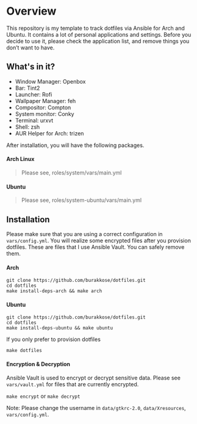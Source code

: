 

# Overview

This repository is my template to track dotfiles via Ansible for Arch and Ubuntu. It contains a lot of personal applications and settings. Before you decide to use it, please check the application list, and remove things you don’t want to have.

## What's in it?

* Window Manager: Openbox
* Bar: Tint2
* Launcher: Rofi
* Wallpaper Manager: feh
* Compositor: Compton
* System monitor: Conky
* Terminal: urxvt
* Shell: zsh
* AUR Helper for Arch: trizen

After installation, you will have the following packages.
#### Arch Linux
> Please see, roles/system/vars/main.yml

#### Ubuntu
> Please see, roles/system-ubuntu/vars/main.yml

## Installation

Please make sure that you are using a correct configuration in ```vars/config.yml```. You will realize some encrypted files after you provision dotfiles. These are files that I use Ansible Vault. You can safely remove them.

#### Arch
```
git clone https://github.com/burakkose/dotfiles.git 
cd dotfiles
make install-deps-arch && make arch
```

#### Ubuntu
```
git clone https://github.com/burakkose/dotfiles.git 
cd dotfiles
make install-deps-ubuntu && make ubuntu
```

If you only prefer to provision dotfiles

```make dotfiles```

#### Encryption & Decryption
Ansible Vault is used to encrypt or decrypt sensitive data. Please see ```vars/vault.yml``` for files that are currently encrypted. 

```make encrypt``` or ```make decrypt```

Note: Please change the username in ```data/gtkrc-2.0```, ```data/Xresources```, ```vars/config.yml```.

